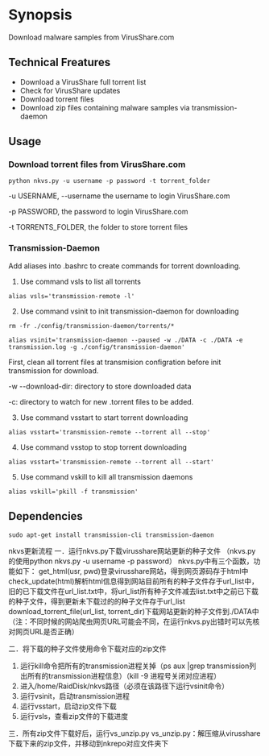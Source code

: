 # Synopsis
 Download malware samples from VirusShare.com

## Technical Freatures
- Download a VirusShare full torrent list
- Check for VirusShare updates
- Download torrent files
- Download zip files containing malware samples via transmission-daemon

## Usage

### Download torrent files from VirusShare.com

`python nkvs.py -u username -p password -t torrent_folder`

-u USERNAME, --username the username to login VirusShare.com

-p PASSWORD, the password to login VirusShare.com

-t TORRENTS_FOLDER, the folder to store torrent files

### Transmission-Daemon

Add aliases into .bashrc to create commands for torrent downloading.

1. Use command vsls to list all torrents

`alias vsls='transmission-remote -l'`

2. Use command vsinit to init transmission-daemon for downloading

`rm -fr ./config/transmission-daemon/torrents/*`

`alias vsinit='transmission-daemon --paused -w ./DATA -c ./DATA -e transmission.log -g ./config/transmission-daemon'`

First, clean all torrent files at transmision configration before init transmission for download.

-w --download-dir: directory to store downloaded data 

-c: directory to watch for new .torrent files to be added. 

3. Use command vsstart to start torrent downloading

`alias vsstart='transmission-remote --torrent all --stop'`

4. Use command vsstop to stop torrent downloading

`alias vsstart='transmission-remote --torrent all --start'`

5. Use command vskill to kill all transmission daemons

`alias vskill='pkill -f transmission'`

## Dependencies

`sudo apt-get install transmission-cli transmission-daemon`

nkvs更新流程
一．运行nkvs.py下载virusshare网站更新的种子文件
（nkvs.py的使用python nkvs.py -u username -p password）
nkvs.py中有三个函数，功能如下：
get_html(usr, pwd)登录virusshare网站，得到网页源码存于html中
check_update(html)解析html信息得到网站目前所有的种子文件存于url_list中，旧的已下载文件在url_list.txt中，将url_list所有种子文件减去list.txt中之前已下载的种子文件，得到更新未下载过的的种子文件存于url_list
download_torrent_file(url_list, torrent_dir)下载网站更新的种子文件到./DATA中
（注：不同时候的网站爬虫网页URL可能会不同，在运行nkvs.py出错时可以先核对网页URL是否正确）

二．将下载的种子文件使用命令下载对应的zip文件
1. 运行kill命令把所有的transmission进程关掉（ps aux |grep transmission列出所有的transmission进程信息）（kill -9 进程号关闭对应进程）
2. 进入/home/RaidDisk/nkvs路径（必须在该路径下运行vsinit命令）
3. 运行vsinit，启动transmission进程
4. 运行vsstart，启动zip文件下载
5. 运行vsls，查看zip文件的下载进度

三．所有zip文件下载好后，运行vs_unzip.py
vs_unzip.py：解压缩从virusshare下载下来的zip文件，并移动到nkrepo对应文件夹下


